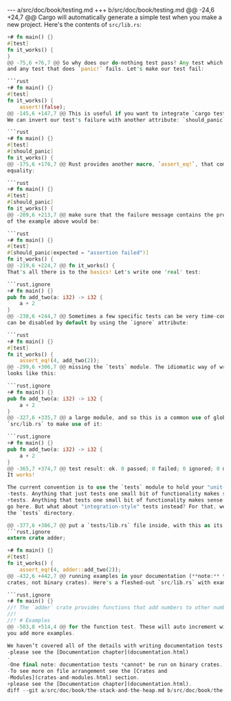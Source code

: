 --- a/src/doc/book/testing.md
+++ b/src/doc/book/testing.md
@@ -24,6 +24,7 @@ Cargo will automatically generate a simple test when you make a new project.
 Here's the contents of `src/lib.rs`:
 
 ```rust
+# fn main() {}
 #[test]
 fn it_works() {
 }
@@ -75,6 +76,7 @@ So why does our do-nothing test pass? Any test which doesn't `panic!` passes,
 and any test that does `panic!` fails. Let's make our test fail:
 
 ```rust
+# fn main() {}
 #[test]
 fn it_works() {
     assert!(false);
@@ -145,6 +147,7 @@ This is useful if you want to integrate `cargo test` into other tooling.
 We can invert our test's failure with another attribute: `should_panic`:
 
 ```rust
+# fn main() {}
 #[test]
 #[should_panic]
 fn it_works() {
@@ -175,6 +178,7 @@ Rust provides another macro, `assert_eq!`, that compares two arguments for
 equality:
 
 ```rust
+# fn main() {}
 #[test]
 #[should_panic]
 fn it_works() {
@@ -209,6 +213,7 @@ make sure that the failure message contains the provided text. A safer version
 of the example above would be:
 
 ```rust
+# fn main() {}
 #[test]
 #[should_panic(expected = "assertion failed")]
 fn it_works() {
@@ -219,6 +224,7 @@ fn it_works() {
 That's all there is to the basics! Let's write one 'real' test:
 
 ```rust,ignore
+# fn main() {}
 pub fn add_two(a: i32) -> i32 {
     a + 2
 }
@@ -238,6 +244,7 @@ Sometimes a few specific tests can be very time-consuming to execute. These
 can be disabled by default by using the `ignore` attribute:
 
 ```rust
+# fn main() {}
 #[test]
 fn it_works() {
     assert_eq!(4, add_two(2));
@@ -299,6 +306,7 @@ missing the `tests` module. The idiomatic way of writing our example
 looks like this:
 
 ```rust,ignore
+# fn main() {}
 pub fn add_two(a: i32) -> i32 {
     a + 2
 }
@@ -327,6 +335,7 @@ a large module, and so this is a common use of globs. Let's change our
 `src/lib.rs` to make use of it:
 
 ```rust,ignore
+# fn main() {}
 pub fn add_two(a: i32) -> i32 {
     a + 2
 }
@@ -365,7 +374,7 @@ test result: ok. 0 passed; 0 failed; 0 ignored; 0 measured
 It works!
 
 The current convention is to use the `tests` module to hold your "unit-style"
-tests. Anything that just tests one small bit of functionality makes sense to
+tests. Anything that tests one small bit of functionality makes sense to
 go here. But what about "integration-style" tests instead? For that, we have
 the `tests` directory.
 
@@ -377,6 +386,7 @@ put a `tests/lib.rs` file inside, with this as its contents:
 ```rust,ignore
 extern crate adder;
 
+# fn main() {}
 #[test]
 fn it_works() {
     assert_eq!(4, adder::add_two(2));
@@ -432,6 +442,7 @@ running examples in your documentation (**note:** this only works in library
 crates, not binary crates). Here's a fleshed-out `src/lib.rs` with examples:
 
 ```rust,ignore
+# fn main() {}
 //! The `adder` crate provides functions that add numbers to other numbers.
 //!
 //! # Examples
@@ -503,8 +514,4 @@ for the function test. These will auto increment with names like `add_two_1` as
 you add more examples.
 
 We haven’t covered all of the details with writing documentation tests. For more,
-please see the [Documentation chapter](documentation.html)
-
-One final note: documentation tests *cannot* be run on binary crates.
-To see more on file arrangement see the [Crates and
-Modules](crates-and-modules.html) section.
+please see the [Documentation chapter](documentation.html).
diff --git a/src/doc/book/the-stack-and-the-heap.md b/src/doc/book/the-stack-and-the-heap.md
